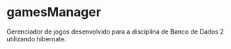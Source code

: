 # gamesManager

Gerenciador de jogos desenvolvido para a disciplina de Banco de Dados 2 utilizando hibernate.
